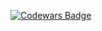 [![Codewars Badge](https://www.codewars.com/users/kirill_mihalych//badges/large)](https://www.codewars.com/users/kirill_mihalych/)
